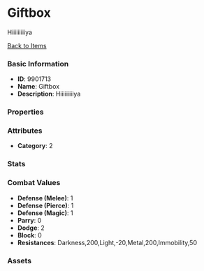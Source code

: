 # Giftbox

Hiiiiiiiiiya

[Back to Items](../items.md)

### Basic Information

- **ID**: 9901713
- **Name**: Giftbox
- **Description**: Hiiiiiiiiiya

### Properties


### Attributes

- **Category**: 2

### Stats


### Combat Values

- **Defense (Melee)**: 1
- **Defense (Pierce)**: 1
- **Defense (Magic)**: 1
- **Parry**: 0
- **Dodge**: 2
- **Block**: 0
- **Resistances**: Darkness,200,Light,-20,Metal,200,Immobility,50

### Assets


